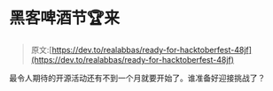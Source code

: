 # 黑客啤酒节🏆来

> 原文:[https://dev.to/realabbas/ready-for-hacktoberfest-48jf](https://dev.to/realabbas/ready-for-hacktoberfest-48jf)

最令人期待的开源活动还有不到一个月就要开始了。谁准备好迎接挑战了？